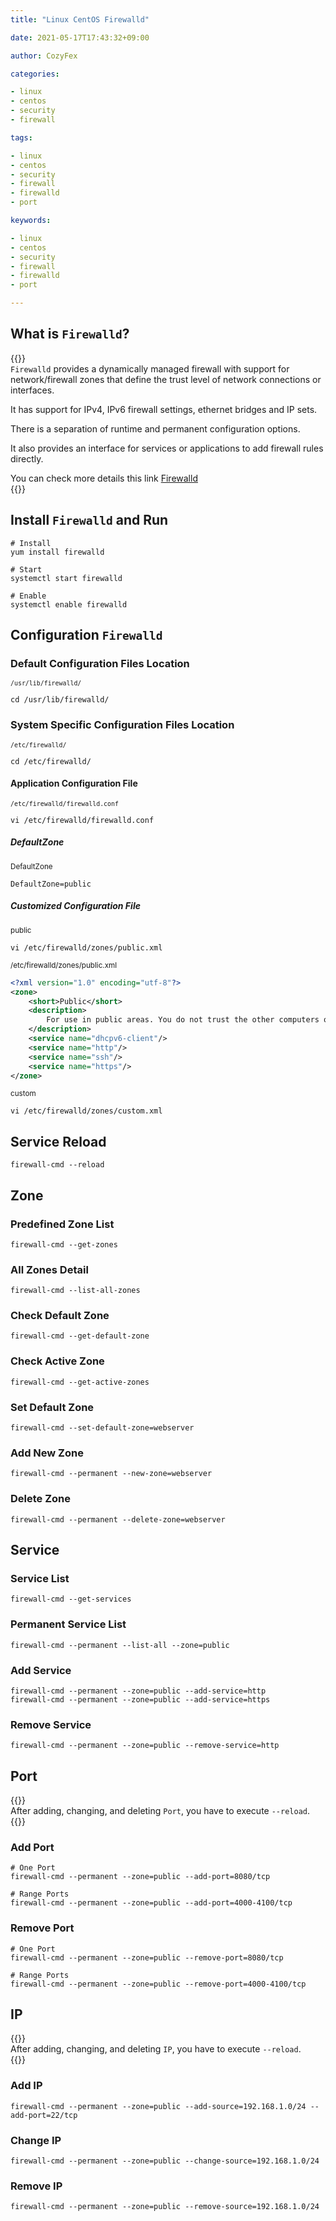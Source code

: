 ```yaml
---
title: "Linux CentOS Firewalld"

date: 2021-05-17T17:43:32+09:00

author: CozyFex

categories:

- linux
- centos
- security
- firewall

tags:

- linux
- centos
- security
- firewall
- firewalld
- port

keywords:

- linux
- centos
- security
- firewall
- firewalld
- port

---
```


## What is `Firewalld`?

{{<admonition note firewalld true>}}  
`Firewalld` provides a dynamically managed firewall with support for network/firewall zones that define the trust level of network connections or interfaces.

It has support for IPv4, IPv6 firewall settings, ethernet bridges and IP sets.

There is a separation of runtime and permanent configuration options.

It also provides an interface for services or applications to add firewall rules directly.

You can check more details this link [Firewalld](https://firewalld.org/)  
{{</admonition>}}

## Install `Firewalld` and Run

```shell
# Install
yum install firewalld

# Start
systemctl start firewalld

# Enable
systemctl enable firewalld
```

## Configuration `Firewalld`

### Default Configuration Files Location

<sub>`/usr/lib/firewalld/`</sub>

```shell
cd /usr/lib/firewalld/
```

### System Specific Configuration Files Location

<sub>`/etc/firewalld/`</sub>

```shell
cd /etc/firewalld/
```

#### Application Configuration File

<sub>`/etc/firewalld/firewalld.conf`</sub>

```shell
vi /etc/firewalld/firewalld.conf
```

##### DefaultZone

<sub>DefaultZone</sub>

```shell
DefaultZone=public
```

##### Customized Configuration File

<sub>public</sub>

```shell
vi /etc/firewalld/zones/public.xml
```

<sub>/etc/firewalld/zones/public.xml</sub>

```xml
<?xml version="1.0" encoding="utf-8"?>
<zone>
    <short>Public</short>
    <description>
        For use in public areas. You do not trust the other computers on networks to not harm your computer. Only selected incoming connections are accepted.
    </description>
    <service name="dhcpv6-client"/>
    <service name="http"/>
    <service name="ssh"/>
    <service name="https"/>
</zone>
```

<sub>custom</sub>

```shell
vi /etc/firewalld/zones/custom.xml
```

## Service Reload

```shell
firewall-cmd --reload
```

## Zone

### Predefined Zone List

```shell
firewall-cmd --get-zones
```

### All Zones Detail

```shell
firewall-cmd --list-all-zones
```

### Check Default Zone

```shell
firewall-cmd --get-default-zone
```

### Check Active Zone

```shell
firewall-cmd --get-active-zones
```

### Set Default Zone

```shell
firewall-cmd --set-default-zone=webserver
```

### Add New Zone

```shell
firewall-cmd --permanent --new-zone=webserver
```

### Delete Zone

```shell
firewall-cmd --permanent --delete-zone=webserver
```

## Service

### Service List

```shell
firewall-cmd --get-services
```

### Permanent Service List

```shell
firewall-cmd --permanent --list-all --zone=public
```

### Add Service

```shell
firewall-cmd --permanent --zone=public --add-service=http
firewall-cmd --permanent --zone=public --add-service=https
```

### Remove Service

```shell
firewall-cmd --permanent --zone=public --remove-service=http
```

## Port

{{<admonition note Note true>}}  
After adding, changing, and deleting `Port`, you have to execute `--reload`.  
{{</admonition>}}

### Add Port

```shell
# One Port
firewall-cmd --permanent --zone=public --add-port=8080/tcp

# Range Ports
firewall-cmd --permanent --zone=public --add-port=4000-4100/tcp
```

### Remove Port

```shell
# One Port
firewall-cmd --permanent --zone=public --remove-port=8080/tcp

# Range Ports
firewall-cmd --permanent --zone=public --remove-port=4000-4100/tcp
```

## IP

{{<admonition note Note true>}}  
After adding, changing, and deleting `IP`, you have to execute `--reload`.  
{{</admonition>}}

### Add IP

```shell
firewall-cmd --permanent --zone=public --add-source=192.168.1.0/24 --add-port=22/tcp
```

### Change IP

```shell
firewall-cmd --permanent --zone=public --change-source=192.168.1.0/24
```

### Remove IP

```shell
firewall-cmd --permanent --zone=public --remove-source=192.168.1.0/24
```
